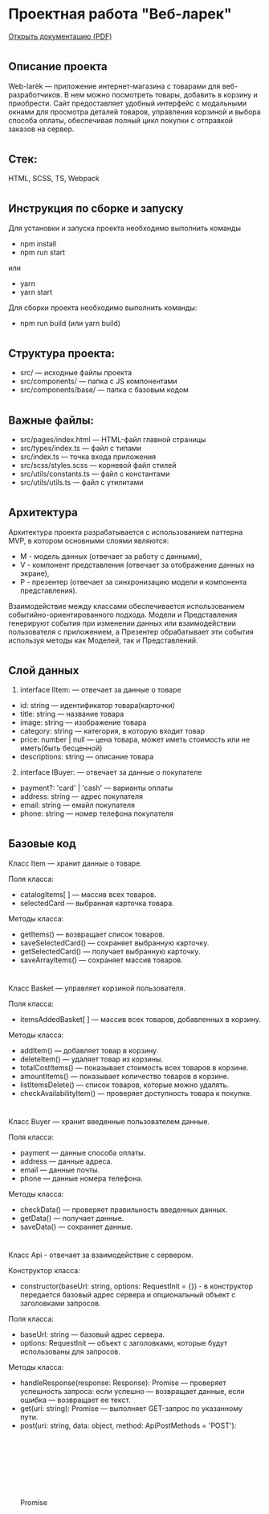 # Проектная работа "Веб-ларек"

[Открыть документацию (PDF)](docs/UML-scheme.pdf)

#
## Описание проекта

Web-larёk — приложение интернет-магазина с товарами для веб-разработчиков.
В нем можно посмотреть товары, добавить в корзину и приобрести. Сайт предоставляет удобный интерфейс с модальными окнами для просмотра деталей товаров, управления корзиной и выбора способа оплаты, обеспечивая полный цикл покупки с отправкой заказов на сервер.

#
## Стек: 
HTML, SCSS, TS, Webpack

#
## Инструкция по сборке и запуску


Для установки и запуска проекта необходимо выполнить команды

- npm install
- npm run start

или

- yarn
- yarn start

Для сборки проекта необходимо выполнить команды:

- npm run build (или yarn build)

#
## Структура проекта:
- src/ — исходные файлы проекта
- src/components/ — папка с JS компонентами
- src/components/base/ — папка с базовым кодом

#
## Важные файлы:
- src/pages/index.html — HTML-файл главной страницы
- src/types/index.ts — файл с типами
- src/index.ts — точка входа приложения
- src/scss/styles.scss — корневой файл стилей
- src/utils/constants.ts — файл с константами
- src/utils/utils.ts — файл с утилитами

#
## Архитектура
Архитектура проекта разрабатывается с использованием паттерна MVP, в котором основными слоями являются:
- M - модель данных (отвечает за работу с данными), 
- V - компонент представления (отвечает за отображение данных на экране), 
- P - презентер (отвечает за синхронизацию модели и компонента представления).

Взаимодействие между классами обеспечивается использованием событийно-ориентированного подхода. Модели и Представления генерируют события при изменении данных или взаимодействии пользователя с приложением, а Презентер обрабатывает эти события используя методы как Моделей, так и Представлений.

#
## Слой данных 

1) interfaсe IItem: — отвечает за данные о товаре
- id: string — идентификатор товара(карточки)                     
- title: string — название товара                       
- image: string — изображение товара              
- category: string — категория, в которую входит товар                
- price: number | null — цена товара, может иметь стоимость или не иметь(быть бесценной)         
- descriptions: string — описание товара

2) interfaсe IBuyer: — отвечает за данные о покупателе
- payment?: 'card' | 'cash' — варианты оплаты
- address: string — адрес покупателя
- email: string — емайл покупателя
- phone: string — номер телефона покупателя

#
## Базовые код

Класс Item — хранит данные о товаре. 

Поля класса: 
- catalogItems[ ] — массив всех товаров. 
- selectedCard — выбранная карточка товара.
 
Методы класса: 

- getItems() — возвращает список товаров.
- saveSelectedCard() —  сохраняет выбранную карточку.
- getSelectedCard() — получает выбранную карточку.
- saveArrayItems() — сохраняет массив товаров.
#
Класс Basket — управляет корзиной пользователя. 

Поля класса:
- itemsAddedBasket[ ] — массив всех товаров, добавленных в корзину.

Методы класса:
- addItem() — добавляет товар в корзину.
- deleteItem() — удаляет товар из корзины.
- totalCostItems() — показывает стоимость всех товаров в корзине.
- amountItems() — показывает количество товаров в корзине.
- listItemsDelete() — список товаров, которые можно удалять.
- checkAvailabilityItem() — проверяет доступность товара к покупке.
#
Класс Buyer — хранит введенные пользователем данные.

Поля класса:
- payment — данные способа оплаты.
- address — данные адреса.
- email — данные почты.
- phone — данные номера телефона.

Методы класса:
- checkData() — проверяет правильность введенных данных.
- getData() — получает данные.
- saveData() — сохраняет данные.
#
Класс Api  - отвечает за взаимодействие с сервером.

Конструктор класса:  
- constructor(baseUrl: string, options: RequestInit = {}) - в конструктор передается базовый адрес сервера и опциональный объект с заголовками запросов.

Поля класса:
- baseUrl: string — базовый адрес сервера.
- options: RequestInit — объект с заголовками, которые будут использованы для запросов.

Методы класса:
- handleResponse(response: Response): Promise<object> — проверяет успешность запроса: если успешно — возвращает данные, если ошибка — возвращает ее текст.
- get(uri: string): Promise<object> — выполняет GET-запрос по указанному пути.
- post(uri: string, data: object, method: ApiPostMethods = 'POST'): Promise<object> — выполняет POST/PUT/DELETE-запрос с передачей данных.
#
Класс Component — базовый класс для всех компонентов интерфейса, предоставляющий инструменты для работы с DOM и управления отображением элементов. Позволяет дочерним классам обновлять интерфейс без прямого вмешательства в структуру HTML.

Конструктор класса:  
- constructor(container: HTMLElement) - принимает ссылку на DOM элемент за отображение, которого он отвечает.

Поля класса:
- container: HTMLElement — поле для хранения корневого DOM элемента компонента.

Методы класса:

- render(data?: Partial<T>): HTMLElement — Главный метод класса. Он принимает данные, которые необходимо отобразить в интерфейсе, записывает эти данные в поля класса и возвращает ссылку на DOM-элемент. Предполагается, что в классах, которые будут наследоваться от Component будут реализованы сеттеры для полей с данными, которые будут вызываться в момент вызова render и записывать данные в необходимые DOM элементы.  
- setImage(element: HTMLImageElement, src: string, alt?: string): void - утилитарный метод для модификации DOM-элементов <img>.
#
## Слой отображения (Компоненты)

Класс HeaderBasket — отображает корзину в шапке на главной странице.

Поля класса:
- buttonBasket: HTMLButtonElement — ссылка на элемент кнопки в корзине.
- basketCounter: HTMLElement — ссылка на элемент счетчика  корзины.

Методы класса:
- set counter(value: number) — перерисовывает значение счетчика.
#
Класс Gallary  — отображает карточки на странице.

Поля класса:
- catalogElement: HTMLElement — ссылка на каталог с карточками.

Методы класса:
- set catalog(items: HTMLElement[]) —  устанавливает новые элементы в каталоге.
#
Класс Modal — отображает модальное окно, куда рендерится сущностии: OrderSuccess, CardBasket, FormOrder, CardPreview.

Поля класса:
- modalClose: HTMLButtonElement — ссылка на кнопку закрытия модального окна.
- modalContent: HTMLElement — ссылка на контент внутри модального окна.

Методы класса:
- set content(content: HTMLElement) — устанавливает новые значения элемента.
#
Класс OrderSuccess — отображает успешно созданный заказ.

Поля класса:
- successTitle: HTMLElement — ссылка на название успешного заказа.
- successDescription: HTMLElement — ссылка на описание текса успешного заказа.
- buttonOrderSuccessClose:  HTMLButtonElement — ссылка на кнопку успешного заказа.
#
Класс Form - форма с общими элементами для других форм.

Поля класса:
- formElement: HTMLFormElement — ссылка на форму.
- formButton: HTMLButtonElement — ссылка на кнопку формы.

Методы класса:
- set content(content: HTMLFormElement) — устанавливает новые значения элемента.
#
Класс FormContacts — отображает данные покупателя.
Свойства класса:
- formEmail: HTMLElement — ссылка на поле ввода почты.
- formNumber:  HTMLElement — ссылка на поле ввода номера телефона.


Класс FormOrder — отображает данные заказа.

Поля класса:
- buttonCard: HTMLButtonElement — ссылка на кнопку оплаты по карте.
- buttonCash: HTMLButtonElement — ссылка на кнопку оплаты наличными.
- formAddress: HTMLElement – ссылка на поле ввода адреса.
#
Класс Card — отображает общие элементы карточек. 

Поля класса:
- cardTitle: HTMLElement — ссылка на название товара в карточке.
- cardPrice: HTMLElement — ссылка на цену товара в карточке.

Методы класса:
- set content(content: HTMLElement) — устанавливает новые значения элемента.
#
Класс CardPreview — показывает одну карточку.

Поля класса:
- cardCategoryOther: HTMLElement — ссылка на категорию "другое".
- cardText: HTMLElement — ссылка на текст описания товара в карточке.
- cardButton: HTMLButtonElement — ссылка на кнопку в самой карточке.
#
Класс CardCatalog — показывает список карточек на главной странице.

Поля класса:
- cardGallery: HTMLButtonElement — ссылка на кнопку карточки товара в галерее.
- cardCategorySoft: HTMLElement — ссылка на категорию товара.
#
Класс CardBasket — показывает карточки, добавленные в корзину.

Поля класса:
- basketItemIndex: HTMLElement – ссылка на порядковый номер товара в корзине.
- basketItemDelete: HTMLButtonElement — ссылка на кнопку удаления товара из корзины.


#
## Слой Presenter

Класс EventEmitter — брокер событий: позволяет подписываться на события, отписываться от них и уведомлять все подписанные компоненты об изменениях, благодаря чему разные части приложения могут общаться между собой без прямой связи.

Поля класса:
- _events: Map<string | RegExp, Set<Function>> — хранилище всех событий и их подписчиков(функций). Ключи коллекции - названия событий или регулярное выражение, значения - коллекция функций обработчиков, которые будут вызваны при срабатывании события.

Методы класса:
- on<T extends object>(event: EventName, callback: (data: T) => void): void — подписка на событие, принимает название события и функцию обработчик.
- emit<T extends object>(event: string, data?: T): void — создает событие. При вызове события в метод передается название события и объект с данными, который будет использован как аргумент для вызова обработчика.  
- trigger<T extends object>(event: string, context?: Partial<T>): (data: T) => void — возвращает функцию, при вызове которой инициализируется требуемое в параметрах событие с передачей в него данных из второго параметра.

#
### Обмен данными между слоями будет реализован с помощью брокера событий.

Список событий генерируемых в системе:
- 'item: changed' — сохранён каталог товаров
- 'item: cardSelected' — выбрана карточка
- 'items: loaded' — товары успешно загружены.
- 'items: loadFailed' — ошибка при загрузке товаров
- 'card: hovered' — пользователь навёл мышку на карточку
- 'basket: changed' — изменён состав корзины
- 'basket: cardAdded' — добавлена карточка в корзину
- 'basket: cardDeleted' — удалена карточка из корзины
- 'basket: quantityChanged' — изменилось количество товара
- 'basket: emptied' — корзина очищена
- 'buyer: emailAdded' — введён email
- 'buyer: phoneAdded' — введён номер телефона
- 'buyer: addressAdded' — введён адрес
- 'order: paymentSelected' — выбран способ оплаты
- 'order: success' — заказ успешно создан
- 'order: sendFailed' — ошибка при отправке заказа на сервер
- 'modal: opened' — открыто модальное окно
- 'modal: closed' — закрыто модальное окно
- 'button: clicked' — пользователь нажал кнопку
- 'form: submitted' — форма отправлена
- 'form: reset' — форма очищена 
- 'form: validationError' — данные формы не прошли проверку

